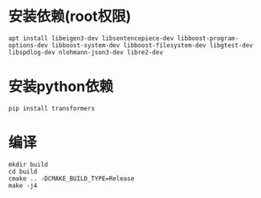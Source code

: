 # 安装依赖(root权限)
```apt install libeigen3-dev libsentencepiece-dev libboost-program-options-dev libboost-system-dev libboost-filesystem-dev libgtest-dev libspdlog-dev nlohmann-json3-dev libre2-dev```
# 安装python依赖
```pip install transformers```
# 编译
```
mkdir build
cd build
cmake .. -DCMAKE_BUILD_TYPE=Release
make -j4
```
